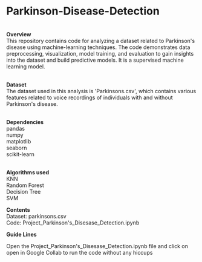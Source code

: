 # Parkinson-Disease-Detection

<br />**Overview**<br />
This repository contains code for analyzing a dataset related to Parkinson's disease using machine-learning techniques. The code demonstrates data preprocessing, visualization, model training, and evaluation to gain insights into the dataset and build predictive models. It is a supervised machine learning model.<br />

<br />**Dataset**<br />
The dataset used in this analysis is 'Parkinsons.csv', which contains various features related to voice recordings of individuals with and without Parkinson's disease.<br />

<br />**Dependencies**<br />
pandas<br />
numpy<br />
matplotlib<br />
seaborn<br />
scikit-learn<br />

<br />**Algorithms used**<br />
KNN<br />
Random Forest<br />
Decision Tree<br />
SVM<br />

**Contents**<br />
Dataset: parkinsons.csv<br />
Code: Project_Parkinson's_Disesase_Detection.ipynb<br />

**Guide Lines**<br />

Open the Project_Parkinson's_Disesase_Detection.ipynb file and click on open in Google Collab to run the code without any hiccups<br />


